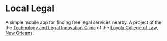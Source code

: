 # Local Legal

A simple mobile app for finding free legal services nearby. A project of the the [Technology and Legal Innovation Clinic](https://loyolalawtech.org) of the [Loyola College of Law, New Orleans](http://law.loyno.edu).

